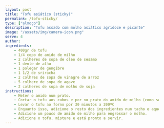 ```yaml
---
layout: post
title: "Tofu asiático (sticky)"
permalink: /tofu-sticky/
type: ["almoço"]
description: "Tofu assado com molho asiático agridoce e picante"
image: "/assets/img/camera-icon.png"
serve: 4
author: 
ingredients:
    - 400gr de tofu
    - 1/4 copo de amido de milho
    - 2 colheres de sopa de oleo de sesamo 
    - 1 dente de alho
    - 1 polegar de gengibre
    - 1 1/2 de sriracha
    - 2 colhres de sopa de vinagre de arroz
    - 5 colhere de sopa de agave
    - 2 colheres de sopa de molho de soja
instructions:
    - Meter o amido num prato.
    - Cortar o tofu aos cubos e por no prato do amido de milho (como se fosse panar).
    - Levar o tofu ao forno por 30 minutos a 200ºC
    - Enquanto isso, adicione o resto dos ingredientes num tacho e aqueça durante 5 minutos.
    - Adicione um pouco de amido de milho para engrossar o molho.
    - Adicione o tofu, misture e está pronto a servir.
---
```

